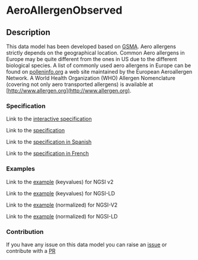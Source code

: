 # AeroAllergenObserved

## Description 

This data model has been developed based on
[GSMA](https://www.gsma.com/iot/iot-big-data/). Aero allergens strictly depends
on the geographical location. Common Aero allergens in Europe may be quite
different from the ones in US due to the different biological species. A list of
commonly used aero allergens in Europe can be found on
[polleninfo.org](https://www.polleninfo.org/en/allergy/profiles/) a web site
maintained by the European Aeroallergen Network. A World Health Organization
(WHO) Allergen Nomenclature (covering not only aero transported allergens) is
available at [http://www.allergen.org](http://www.allergen.org).

### Specification

Link to the [interactive specification](https://swagger.lab.fiware.org/?url=https://smart-data-models.github.io/dataModel.Environment/AeroAllergenObserved/swagger.yaml)

Link to the [specification](https://github.com/smart-data-models/dataModel.Environment/blob/master/AeroAllergenObserved/doc/spec.md)

Link to the [specification in Spanish](https://github.com/smart-data-models/dataModel.Environment/blob/master/AeroAllergenObserved/doc/spec_ES.md)

Link to the [specification in French](https://github.com/smart-data-models/dataModel.Environment/blob/master/AeroAllergenObserved/doc/spec_FR.md)
### Examples

Link to the [example](https://smart-data-models.github.io/dataModel.Environment/AeroAllergenObserved/examples/example.json) (keyvalues) for NGSI v2

Link to the [example](https://smart-data-models.github.io/dataModel.Environment/AeroAllergenObserved/examples/example.jsonld) (keyvalues) for NGSI-LD

Link to the [example](https://smart-data-models.github.io/dataModel.Environment/AeroAllergenObserved/examples/example-normalized.json) (normalized) for NGSI-V2

Link to the [example](https://smart-data-models.github.io/dataModel.Environment/AeroAllergenObserved/examples/example-normalized.jsonld) (normalized) for NGSI-LD
### Contribution

 If you have any issue on this data model you can raise an [issue](https://github.com/smart-data-models/dataModel.Environment/issues)  or contribute with a [PR](https://github.com/smart-data-models/dataModel.Environment/pulls)